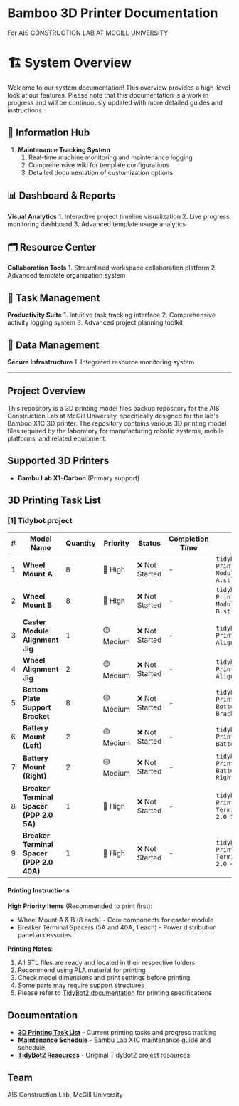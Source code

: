 # Bamboo 3D Printer Documentation

For AIS CONSTRUCTION LAB AT MCGILL UNIVERSITY

# 🏗️ System Overview

Welcome to our system documentation! This overview provides a high-level look at our features. Please note that this documentation is a work in progress and will be continuously updated with more detailed guides and instructions.

## 📑 Information Hub

1. **Maintenance Tracking System**
    1. Real-time machine monitoring and maintenance logging
    2. Comprehensive wiki for template configurations
    3. Detailed documentation of customization options

## 📊 Dashboard & Reports

**Visual Analytics**
    1. Interactive project timeline visualization
    2. Live progress monitoring dashboard
    3. Advanced template usage analytics

## 🗂️ Resource Center

**Collaboration Tools**
    1. Streamlined workspace collaboration platform
    2. Advanced template organization system

## 📝 Task Management

**Productivity Suite**
    1. Intuitive task tracking interface
    2. Comprehensive activity logging system
    3. Advanced project planning toolkit

## 💾 Data Management

**Secure Infrastructure**
    1. Integrated resource monitoring system

---

## Project Overview

This repository is a 3D printing model files backup repository for the AIS Construction Lab at McGill University, specifically designed for the lab's Bamboo X1C 3D printer. The repository contains various 3D printing model files required by the laboratory for manufacturing robotic systems, mobile platforms, and related equipment.

## Supported 3D Printers

- **Bambu Lab X1-Carbon** (Primary support)

## 3D Printing Task List

### [1] Tidybot project

| # | Model Name | Quantity | Priority | Status | Completion Time | File Location |
|---|------------|----------|----------|--------|-----------------|---------------|
| 1 | **Wheel Mount A** | 8 | 🔴 High | ❌ Not Started | - | `tidybot2-resources/3D Printing/Caster Module/Wheel Mount A.stl` |
| 2 | **Wheel Mount B** | 8 | 🔴 High | ❌ Not Started | - | `tidybot2-resources/3D Printing/Caster Module/Wheel Mount B.stl` |
| 3 | **Caster Module Alignment Jig** | 1 | 🟡 Medium | ❌ Not Started | - | `tidybot2-resources/3D Printing/Caster Module Alignment Jig.stl` |
| 4 | **Wheel Alignment Jig** | 2 | 🟡 Medium | ❌ Not Started | - | `tidybot2-resources/3D Printing/Wheel Alignment Jig.stl` |
| 5 | **Bottom Plate Support Bracket** | 8 | 🟡 Medium | ❌ Not Started | - | `tidybot2-resources/3D Printing/Franka/Franka Bottom Plate Support Bracket.stl` |
| 6 | **Battery Mount (Left)** | 2 | 🟡 Medium | ❌ Not Started | - | `tidybot2-resources/3D Printing/Franka/Franka Battery Mount Left.stl` |
| 7 | **Battery Mount (Right)** | 2 | 🟡 Medium | ❌ Not Started | - | `tidybot2-resources/3D Printing/Franka/Franka Battery Mount Right.stl` |
| 8 | **Breaker Terminal Spacer (PDP 2.0 5A)** | 1 | 🔴 High | ❌ Not Started | - | `tidybot2-resources/3D Printing/Breaker Terminal Spacer (PDP 2.0 5A).stl` |
| 9 | **Breaker Terminal Spacer (PDP 2.0 40A)** | 1 | 🔴 High | ❌ Not Started | - | `tidybot2-resources/3D Printing/Breaker Terminal Spacer (PDP 2.0 40A).stl` |

#### Printing Instructions

**High Priority Items** (Recommended to print first):
- Wheel Mount A & B (8 each) - Core components for caster module
- Breaker Terminal Spacers (5A and 40A, 1 each) - Power distribution panel accessories

**Printing Notes**:
1. All STL files are ready and located in their respective folders
2. Recommend using PLA material for printing
3. Check model dimensions and print settings before printing
4. Some parts may require support structures
5. Please refer to [TidyBot2 documentation](https://tidybot2.github.io/docs/bom/#3d-printing) for printing specifications



## Documentation

- **[3D Printing Task List](#3d-printing-task-list)** - Current printing tasks and progress tracking
- **[Maintenance Schedule](docs/Regular_Maintenance_Schedule.md)** - Bambu Lab X1C maintenance guide and schedule
- **[TidyBot2 Resources](https://github.com/jimmyyhwu/tidybot2-resources)** - Original TidyBot2 project resources

## Team

AIS Construction Lab, McGill University

